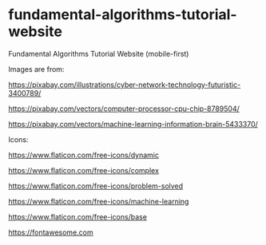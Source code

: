 # fundamental-algorithms-tutorial-website
Fundamental Algorithms Tutorial Website (mobile-first)

Images are from:

https://pixabay.com/illustrations/cyber-network-technology-futuristic-3400789/

https://pixabay.com/vectors/computer-processor-cpu-chip-8789504/

https://pixabay.com/vectors/machine-learning-information-brain-5433370/


Icons:

https://www.flaticon.com/free-icons/dynamic

https://www.flaticon.com/free-icons/complex

https://www.flaticon.com/free-icons/problem-solved

https://www.flaticon.com/free-icons/machine-learning

https://www.flaticon.com/free-icons/base

https://fontawesome.com
